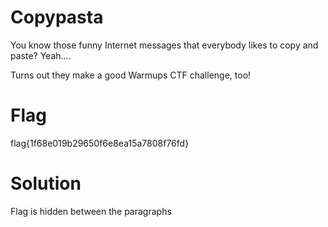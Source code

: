 # Copypasta

You know those funny Internet messages that everybody likes to copy and paste? Yeah....

Turns out they make a good Warmups CTF challenge, too!

# Flag
flag{1f68e019b29650f6e8ea15a7808f76fd}

# Solution
Flag is hidden between the paragraphs 
